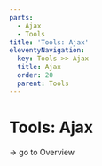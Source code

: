 ```yaml
---
parts:
  - Ajax
  - Tools
title: 'Tools: Ajax'
eleventyNavigation:
  key: Tools >> Ajax
  title: Ajax
  order: 20
  parent: Tools
---
```


# Tools: Ajax

-> go to Overview
